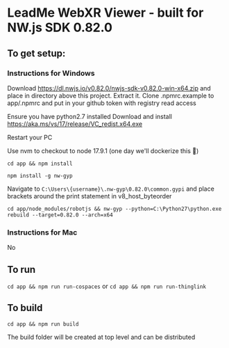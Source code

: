# LeadMe WebXR Viewer - built for NW.js SDK 0.82.0

## To get setup:
### Instructions for Windows

Download https://dl.nwjs.io/v0.82.0/nwjs-sdk-v0.82.0-win-x64.zip and place in directory above this project. Extract it.
Clone .npmrc.example to app/.npmrc and put in your github token with registry read access

Ensure you have python2.7 installed
Download and install https://aka.ms/vs/17/release/VC_redist.x64.exe

Restart your PC

Use nvm to checkout to node 17.9.1 (one day we'll dockerize this 🤣)

`cd app && npm install`

`npm install -g nw-gyp`

Navigate to `C:\Users\{username}\.nw-gyp\0.82.0\common.gypi` and place brackets around the print statement in v8_host_byteorder

`cd app/node_modules/robotjs && nw-gyp --python=C:\Python27\python.exe rebuild --target=0.82.0 --arch=x64`

### Instructions for Mac
No

## To run
`cd app && npm run run-cospaces`
or
`cd app && npm run run-thinglink`

## To build
`cd app && npm run build`

The build folder will be created at top level and can be distributed